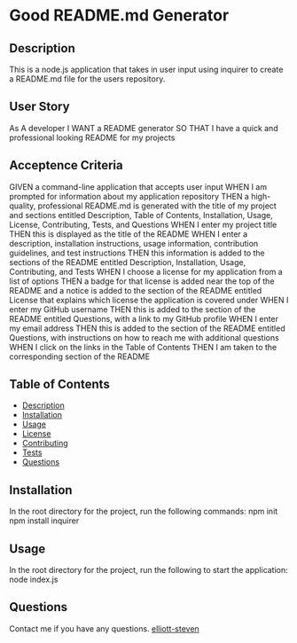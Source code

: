 # Good README.md Generator

## Description

This is a node.js application that takes in user input using inquirer to create a README.md file for the users repository. 

## User Story

As A developer
I WANT a README generator
SO THAT I have a quick and professional looking README for my projects

## Acceptence Criteria

GIVEN a command-line application that accepts user input
WHEN I am prompted for information about my application repository
THEN a high-quality, professional README.md is generated with the title of my project and sections entitled Description, Table of Contents, Installation, Usage, License, Contributing, Tests, and Questions
WHEN I enter my project title
THEN this is displayed as the title of the README
WHEN I enter a description, installation instructions, usage information, contribution guidelines, and test instructions
THEN this information is added to the sections of the README entitled Description, Installation, Usage, Contributing, and Tests
WHEN I choose a license for my application from a list of options
THEN a badge for that license is added near the top of the README and a notice is added to the section of the README entitled License that explains which license the application is covered under
WHEN I enter my GitHub username
THEN this is added to the section of the README entitled Questions, with a link to my GitHub profile
WHEN I enter my email address
THEN this is added to the section of the README entitled Questions, with instructions on how to reach me with additional questions
WHEN I click on the links in the Table of Contents
THEN I am taken to the corresponding section of the README

## Table of Contents

 - [Description](#description)
 - [Installation](#installation)
 - [Usage](#usage)
 - [License](#license)
 - [Contributing](#contributing)
 - [Tests](#tests)
 - [Questions](#questions)

 ## Installation

 In the root directory for the project, run the following commands:
 npm init
 npm install inquirer

 ## Usage

 In the root directory for the project, run the following to start the application:
 node index.js

 ## Questions

 Contact me if you have any questions. [elliott-steven](https://www.github.com/elliott-steven)

 
